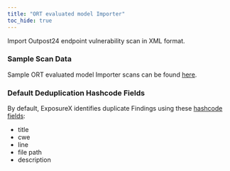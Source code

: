 ```yaml
---
title: "ORT evaluated model Importer"
toc_hide: true
---
```

Import Outpost24 endpoint vulnerability scan in XML format.

### Sample Scan Data
Sample ORT evaluated model Importer scans can be found [here](https://github.com/ExposureX/django-ExposureX/tree/master/unittests/scans/ort).

### Default Deduplication Hashcode Fields
By default, ExposureX identifies duplicate Findings using these [hashcode fields](https://docs.exposurex.com/en/working_with_findings/finding_deduplication/about_deduplication/):

- title
- cwe
- line
- file path
- description
